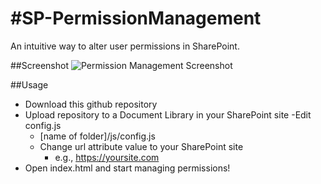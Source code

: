 #SP-PermissionManagement
=======================

An intuitive way to alter user permissions in SharePoint.


##Screenshot
![Permission Management Screenshot](https://raw.githubusercontent.com/dhardin/sp-permissionmanagement/master/user%20permissions.gif)

##Usage
- Download this github repository
- Upload repository to a Document Library in your SharePoint site
-Edit config.js
  - [name of folder]/js/config.js
  - Change url attribute value to your SharePoint site
    - e.g., https://yoursite.com
- Open index.html and start managing permissions!
